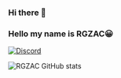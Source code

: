 ### Hi there 👋

### Hello my name is RGZAC😀

[![Discord](https://img.shields.io/badge/Discord-7289DA?style=for-the-badge&logo=discord&logoColor=white)](https://discord.gg/rgzac)

![RGZAC GitHub stats](https://github-readme-stats.vercel.app/api?username=RGZAC&show_icons=true&theme=radical)
